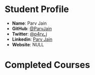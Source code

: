 # Student Profile

- **Name**: Parv Jain
- **GitHub**: [@ParvJain](https://github.com/ParvJain)
- **Twitter**: [@p4rv_j](https://twitter.com/p4rv_j)
- **Linkedin**: [Parv Jain](https://www.linkedin.com/in/parvjain)
- **Website**: NULL

# Completed Courses
